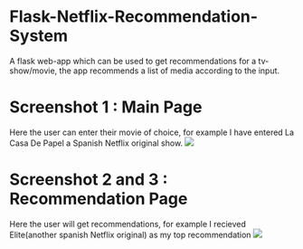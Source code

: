# Flask-Netflix-Recommendation-System
A flask web-app which can be used to get recommendations for a tv-show/movie, the app recommends a list of media according to the input.

# Screenshot 1 : Main Page 
Here the user can enter their movie of choice, for example I have entered La Casa De Papel a Spanish Netflix original show.
![](Screenshots/screenshot1.PNG)
# Screenshot 2 and 3 : Recommendation Page 
Here the user will get recommendations, for example I recieved Elite(another spanish Netflix original) as my top recommendation 
![](Screenshots/screenshot2.PNG)
